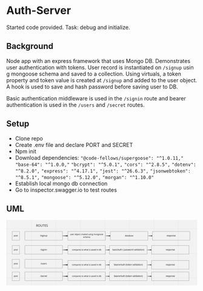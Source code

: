 # Auth-Server
Started code provided. Task: debug and initialize.

## Background
Node app with an express framework that uses Mongo DB. Demonstrates user authentication with tokens. User record is instantiated on `/signup` usin g mongoose schema and saved to a collection.  Using virtuals, a token property and token value is created at `/signup` and added to the user object. A hook is used to save and hash password before saving user to DB.

Basic authentication middleware is used in the `/signin` route and bearer authentication is used in the `/users` and `/secret` routes.

## Setup
- Clone repo
- Create .env file and declare PORT and SECRET
- Npm init
- Download dependencies:
    `"@code-fellows/supergoose": "^1.0.11,"`
    `"base-64": "^1.0.0,"`
    `"bcrypt": "^5.0.1",`
    `"cors": "^2.8.5",`
    `"dotenv": "^8.2.0",`
    `"express": "^4.17.1",`
    `"jest": "^26.6.3",`
    `"jsonwebtoken": "^8.5.1",`
    `"mongoose": "^5.12.0",`
    `"morgan": "^1.10.0"`
- Establish local mongo db connection
- Go to inspector.swagger.io to test routes

## UML
![UML](lab7UML.png)